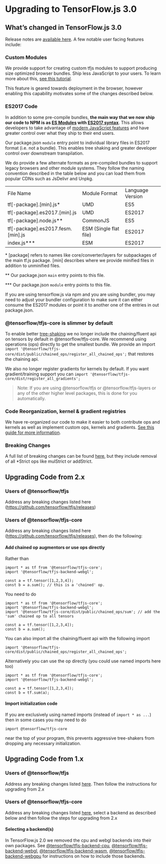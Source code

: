 # Upgrading to TensorFlow.js 3.0

## What’s changed in TensorFlow.js 3.0

Release notes are [available here](https://github.com/tensorflow/tfjs/releases). A few notable user facing features include:

### Custom Modules

We provide support for creating custom tfjs modules to support producing size optimized browser bundles. Ship less JavaScript to your users. To learn more about this, [see this tutorial](size_optimized_bundles.md).

This feature is geared towards deployment in the browser, however enabling this capability motivates some of the changes described below.

### ES2017 Code

In addition to some pre-compile bundles, **the main way that we now ship our code to NPM is as [ES Modules](https://developer.mozilla.org/en-US/docs/Web/JavaScript/Guide/Modules) with [ES2017 syntax](https://2ality.com/2016/02/ecmascript-2017.html)**. This allows developers to take advantage of [modern JavaScript features](https://web.dev/publish-modern-javascript/) and have greater control over what they ship to their end users.

Our package.json `module` entry point to individual library files in ES2017 format (i.e. not a bundle). This enables tree shaking and greater developer control over downstream transpilation.

We do provide a few alternate formats as pre-compiled bundles to support legacy browsers and other module systems. They follow the naming convention described in the table below and you can load them from popular CDNs such as JsDelivr and Unpkg.

<table>
  <tr>
   <td>File Name
   </td>
   <td>Module Format
   </td>
   <td>Language Version
   </td>
  </tr>
  <tr>
   <td>tf[-package].[min].js*
   </td>
   <td>UMD
   </td>
   <td>ES5
   </td>
  </tr>
  <tr>
   <td>tf[-package].es2017.[min].js
   </td>
   <td>UMD
   </td>
   <td>ES2017
   </td>
  </tr>
  <tr>
   <td>tf[-package].node.js**
   </td>
   <td>CommonJS
   </td>
   <td>ES5
   </td>
  </tr>
  <tr>
   <td>tf[-package].es2017.fesm.[min].js
   </td>
   <td>ESM (Single flat file)
   </td>
   <td>ES2017
   </td>
  </tr>
  <tr>
   <td>index.js***
   </td>
   <td>ESM
   </td>
   <td>ES2017
   </td>
  </tr>
</table>

\* [package] refers to names like core/converter/layers for subpackages of the main tf.js package. [min] describes where we provide minified files in addition to unminified files.

\*\* Our package.json `main` entry points to this file.

\*\*\* Our package.json `module` entry points to this file.

If you are using tensorflow.js via npm and you are using bundler, you may need to adjust your bundler configuration to make sure it can either consume the ES2017 modules or point it to another one of the entries in out package.json.

### @tensorflow/tfjs-core is slimmer by default

To enable better [tree-shaking](https://developers.google.com/web/fundamentals/performance/optimizing-javascript/tree-shaking) we no longer include the chaining/fluent api on tensors by default in @tensorflow/tfjs-core. We recommend using operations (ops) directly to get the smallest bundle. We provide an import `import '@tensorflow/tfjs-core/dist/public/chained_ops/register_all_chained_ops';` that restores the chaining api.

We also no longer register gradients for kernels by default. If you want gradient/training support you can `import '@tensorflow/tfjs-core/dist/register_all_gradients';`

> Note: If you are using @tensorflow/tfjs or @tensorflow/tfjs-layers or any of the other higher level packages, this is done for you automatically.

### Code Reorganization, kernel & gradient registries

We have re-organized our code to make it easier to both contribute ops and kernels as well as implement custom ops, kernels and gradients. [See this guide for more information](https://www.tensorflow.org/js/guide/custom_ops_kernels_gradients).

### Breaking Changes

A full list of breaking changes can be found [here](https://github.com/tensorflow/tfjs/releases), but they include removal of all \*Strict ops like mulStrict or addStrict.

## Upgrading Code from 2.x

### Users of @tensorflow/tfjs

Address any breaking changes listed here (https://github.com/tensorflow/tfjs/releases)

### Users of @tensorflow/tfjs-core

Address any breaking changes listed here (https://github.com/tensorflow/tfjs/releases), then do the following:

#### Add chained op augmentors or use ops directly

Rather than

```
import * as tf from '@tensorflow/tfjs-core';
import '@tensorflow/tfjs-backend-webgl';

const a = tf.tensor([1,2,3,4]);
const b = a.sum(); // this is a 'chained' op.
```

You need to do

```
import * as tf from '@tensorflow/tfjs-core';
import '@tensorflow/tfjs-backend-webgl';
import '@tensorflow/tfjs-core/dist/public/chained_ops/sum'; // add the 'sum' chained op to all tensors

const a = tf.tensor([1,2,3,4]);
const b = a.sum();
```

You can also import all the chaining/fluent api with the following import

```
import '@tensorflow/tfjs-core/dist/public/chained_ops/register_all_chained_ops';
```

Alternatively you can use the op directly (you could use named imports here too)

```
import * as tf from '@tensorflow/tfjs-core';
import '@tensorflow/tfjs-backend-webgl';

const a = tf.tensor([1,2,3,4]);
const b = tf.sum(a);
```

#### Import initialization code

If you are exclusively using named imports (instead of `import * as ...`) then in some cases you may need to do

```
import @tensorflow/tfjs-core
```

near the top of your program, this prevents aggressive tree-shakers from dropping any necessary initialization.

## Upgrading Code from 1.x

### Users of @tensorflow/tfjs

Address any breaking changes listed [here](https://github.com/tensorflow/tfjs/releases/tag/tfjs-v2.0.0). Then follow the instructions for upgrading from 2.x

### Users of @tensorflow/tfjs-core

Address any breaking changes listed [here](https://github.com/tensorflow/tfjs/releases/tag/tfjs-v2.0.0), select a backend as described below and then follow the steps for upgrading from 2.x

#### Selecting a backend(s)

In TensorFlow.js 2.0 we removed the cpu and webgl backends into their own packages. See [@tensorflow/tfjs-backend-cpu](https://www.npmjs.com/package/@tensorflow/tfjs-backend-cpu), [@tensorflow/tfjs-backend-webgl](https://www.npmjs.com/package/@tensorflow/tfjs-backend-webgl), [@tensorflow/tfjs-backend-wasm](https://www.npmjs.com/package/@tensorflow/tfjs-backend-wasm), [@tensorflow/tfjs-backend-webgpu](https://www.npmjs.com/package/@tensorflow/tfjs-backend-webgpu) for instructions on how to include those backends.
